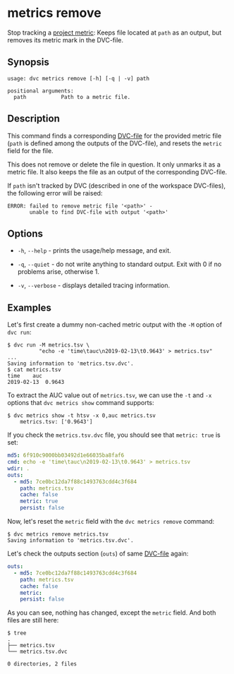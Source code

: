 # metrics remove

Stop tracking a [project metric](/doc/command-reference/metrics): Keeps file
located at `path` as an <abbr>output</abbr>, but removes its metric mark in the
DVC-file.

## Synopsis

```usage
usage: dvc metrics remove [-h] [-q | -v] path

positional arguments:
  path           Path to a metric file.

```

## Description

This command finds a corresponding [DVC-file](/doc/user-guide/dvc-file-format)
for the provided metric file (`path` is defined among the <abbr>outputs</abbr>
of the DVC-file), and resets the `metric` field for the file.

This does not remove or delete the file in question. It only unmarks it as a
metric file. It also keeps the file as an output of the corresponding DVC-file.

If `path` isn't tracked by DVC (described in one of the <abbr>workspace</abbr>
DVC-files), the following error will be raised:

```dvc
ERROR: failed to remove metric file '<path>' -
       unable to find DVC-file with output '<path>'
```

## Options

- `-h`, `--help` - prints the usage/help message, and exit.

- `-q`, `--quiet` - do not write anything to standard output. Exit with 0 if no
  problems arise, otherwise 1.

- `-v`, `--verbose` - displays detailed tracing information.

## Examples

Let's first create a dummy non-cached metric <abbr>output</abbr> with the `-M`
option of `dvc run`:

```dvc
$ dvc run -M metrics.tsv \
          "echo -e 'time\tauc\n2019-02-13\t0.9643' > metrics.tsv"
...
Saving information to 'metrics.tsv.dvc'.
$ cat metrics.tsv
time	auc
2019-02-13	0.9643
```

To extract the AUC value out of `metrics.tsv`, we can use the `-t` and `-x`
options that `dvc metrics show` command supports:

```dvc
$ dvc metrics show -t htsv -x 0,auc metrics.tsv
	metrics.tsv: ['0.9643']
```

If you check the `metrics.tsv.dvc` file, you should see that `metric: true` is
set:

```yaml
md5: 6f910c9000bb03492d1e66035ba8faf6
cmd: echo -e 'time\tauc\n2019-02-13\t0.9643' > metrics.tsv
wdir: .
outs:
  - md5: 7ce0bc12da7f88c1493763cdd4c3f684
    path: metrics.tsv
    cache: false
    metric: true
    persist: false
```

Now, let's reset the `metric` field with the `dvc metrics remove` command:

```dvc
$ dvc metrics remove metrics.tsv
Saving information to 'metrics.tsv.dvc'.
```

Let's check the outputs section (`outs`) of same
[DVC-file](/doc/user-guide/dvc-file-format) again:

```yaml
outs:
  - md5: 7ce0bc12da7f88c1493763cdd4c3f684
    path: metrics.tsv
    cache: false
    metric:
    persist: false
```

As you can see, nothing has changed, except the `metric` field. And both files
are still here:

```dvc
$ tree
.
├── metrics.tsv
└── metrics.tsv.dvc

0 directories, 2 files
```

